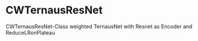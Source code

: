# CWTernausResNet
CWTernausResNet-Class weighted TernausNet with Resnet as Encoder and ReduceLRonPlateau
